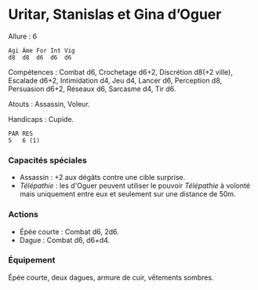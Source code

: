 # Uritar, Stanislas et Gina d’Oguer

Allure : 6

	Agi	Âme	For	Int	Vig
	d8	d8	d6	d6	d6

Compétences : Combat d6, Crochetage d6+2, Discrétion d8(+2 ville), Escalade d6+2, Intimidation d4, Jeu d4, Lancer d6, Perception d8, Persuasion d6+2, Réseaux d6, Sarcasme d4, Tir d6.

Atouts : Assassin, Voleur.

Handicaps : Cupide.

	PAR	RES
	5   6 (1)

### Capacités spéciales
- Assassin : +2 aux dégâts contre une cible surprise.
- _Télépathie_ : les d'Oguer peuvent utiliser le pouvoir _Télépathie_ à volonté mais uniquement entre eux et seulement sur une distance de 50m. 

### Actions
- Épée courte : Combat d6, 2d6.
- Dague : Combat d6, d6+d4.

### Équipement
Épée courte, deux dagues, armure de cuir, vêtements sombres.
